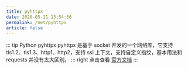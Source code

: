 ```yaml
---
title: pyhttpx
date: 2020-05-11 13:54:56
permalink: /net/pyhttpx
article: false
---
```


::: tip Python pyhttpx
pyhttpx 是基于 socket 开发的一个网络库，它支持 tls1.2、tls1.3、http1、http2，支持 ssl 上下文，支持自定义指纹，基本用法和 requests 并没有太大区别。
::: right
点击查看 [官方文档](https://github.com/zero3301/pyhttpx)
:::


